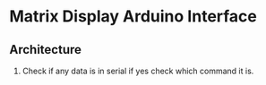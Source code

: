 # Matrix Display Arduino Interface

## Architecture
1. Check if any data is in serial if yes check which command it is.